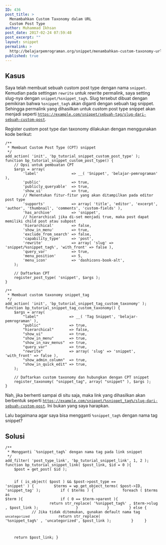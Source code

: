 ```yaml
---
ID: 436
post_title: >
  Menambahkan Custom Taxonomy dalam URL
  Custom Post Type
author: Muhammad Ikhsan
post_date: 2017-02-24 07:59:48
post_excerpt: ""
layout: snippet
permalink: >
  http://belajarpemrograman.org/snippet/menambahkan-custom-taxonomy-url-custom-post-type/
published: true
---
```

<h2>Kasus</h2>
Saya telah membuat sebuah custom post type dengan nama <code>snippet</code>. Kemudian pada settingan <code>rewrite</code> untuk rewrite permalink, saya setting slug-nya dengan <code>snippet/%snippet_tag%</code>. Slug tersebut dibuat dengan pemikiran bahwa <code>%snippet_tag%</code> akan diganti dengan sebuah tag snippet. Sehingga permalink yang dihasilkan untuk custom post type snippet akan menjadi seperti <a href="https://example.com/snippet/sebuah-tag/slug-dari-sebuah-custom-post" target="_blank"><code>https://example.com/snippet/sebuah-tag/slug-dari-sebuah-custom-post</code></a>.

Register custom post type dan taxonomy dilakukan dengan menggunakan kode berikut:
<pre><code class="language-php line-numbers">/**
 * Membuat Custom Post Type (CPT) snippet
 */
add_action( 'init', 'bp_tutorial_snippet_custom_post_type' );
function bp_tutorial_snippet_custom_post_type() {
    // Opsi untuk pembuatan CPT
    $args = array(
        'label'               =&gt; __( 'Snippet', 'belajar-pemrograman' ),
        'public'              =&gt; true,
        'publicly_queryable'  =&gt; true,
        'show_ui'             =&gt; true,
        // Menentukan fitur-fitur yang akan ditampilkan pada editor post type
        'supports'            =&gt; array( 'title', 'editor', 'excerpt', 'author', 'thumbnail', 'comments', 'custom-fields' ),
        'has_archive'         =&gt; 'snippet',
        // hierarchical jika di-set menjadi true, maka post dapat memiliki child post atau subpost
        'hierarchical'        =&gt; false,
        'show_in_menu'        =&gt; true,
        'exclude_from_search' =&gt; false,
        'capability_type'     =&gt; 'post',
        'rewrite'             =&gt; array( 'slug' =&gt; 'snippet/%snippet_tag%', 'with_front' =&gt; false ),
        'query_var'           =&gt; true,
        'menu_position'       =&gt; 5,
        'menu_icon'           =&gt; 'dashicons-book-alt',
    );
 
    // Daftarkan CPT
    register_post_type( 'snippet', $args );
}
 
/**
 * Membuat custom taxonomy snippet_tag
 */
add_action( 'init', 'bp_tutorial_snippet_tag_custom_taxonomy' );
function bp_tutorial_snippet_tag_custom_taxonomy() {
    $args = array(
        "label"              =&gt; __( 'Tag Snippet', 'belajar-pemrograman' ),
        "public"             =&gt; true,
        "hierarchical"       =&gt; false,
        "show_ui"            =&gt; true,
        "show_in_menu"       =&gt; true,
        "show_in_nav_menus"  =&gt; true,
        "query_var"          =&gt; true,
        "rewrite"            =&gt; array( 'slug' =&gt; 'snippet', 'with_front' =&gt; false ),
        "show_admin_column"  =&gt; true,
        "show_in_quick_edit" =&gt; true,
    );
 
    // Daftarkan custom taxonomy dan hubungkan dengan CPT snippet
    register_taxonomy( "snippet_tag", array( "snippet" ), $args );
}</code></pre>
Nah, jika berhenti sampai di situ saja, maka link yang dihasilkan akan berbentuk seperti <a href="https://example.com/snippet/%snippet_tag%/slug-dari-sebuah-custom-post" target="_blank"><code>https://example.com/snippet/%snippet_tag%/slug-dari-sebuah-custom-post</code></a>. Ini bukan yang saya harapkan.

Lalu bagaimana agar saya bisa mengganti <code>%snippet_tag%</code> dengan nama tag snippet?
<h2>Solusi</h2>
<pre><code class="language-php line-numbers">/**
 * Mengganti `%snippet_tag%` dengan nama tag pada link snippet
 */
add_filter( 'post_type_link', 'bp_tutorial_snippet_link', 1, 2 );
function bp_tutorial_snippet_link( $post_link, $id = 0 ){
    $post = get_post( $id );
 
    if ( is_object( $post ) &amp;&amp; $post-&gt;post_type == 'snippet' ) {
        $terms = wp_get_object_terms( $post-&gt;ID, 'snippet_tag' );
        if ( $terms ) {
            foreach ( $terms as $term ){
                if ( 0 == $term-&gt;parent ){
                    return str_replace( '%snippet_tag%' , $term-&gt;slug , $post_link );
                }
            }
        } else {
            // Jika tidak ditemukan, gunakan default nama tag `uncategorized`
            return str_replace( '%snippet_tag%' , 'uncategorized', $post_link );
        }
    }
 
    return $post_link;
}</code></pre>